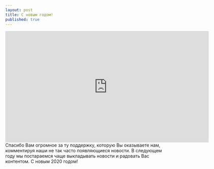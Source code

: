 ```yaml
---
layout: post
title: С новым годом!
published: true
---
```





<iframe src="https://coub.com/embed/26nw5m?muted=false&autostart=false&originalSize=false&hideTopBar=false&startWithHD=false" allowfullscreen="true" frameborder="0" width="640" height="350"></iframe>
Спасибо Вам огромное за ту поддержку, которую Вы оказываете нам, комментируя наши не так часто появляющиеся новости. В следующем году мы постараемся чаще выкладывать новости и радовать Вас контентом.
С новым 2020 годом!

